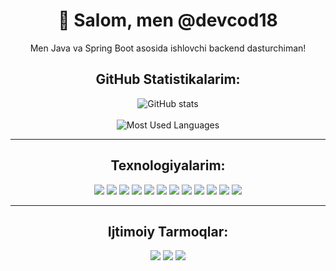 <div align="center">

# 👋 Salom, men @devcod18
Men Java va Spring Boot asosida ishlovchi backend dasturchiman!
##

## GitHub Statistikalarim:
<div align="center"> 
  <img src="https://github-readme-stats.vercel.app/api?username=devcod18&show_icons=true&theme=radical" alt="GitHub stats" /> 
  <div align="center">
    <br>
  <img src="https://github-readme-stats.vercel.app/api/top-langs/?username=devcod18&layout=compact&theme=radical" alt="Most Used Languages" />
  </div>
</div>

---

## Texnologiyalarim:
<div align="center">
  <img src="https://img.shields.io/badge/-Java-007396?style=flat&logo=java"/>
  <img src="https://img.shields.io/badge/-Spring%20Boot-6DB33F?style=flat&logo=springboot"/>
  <img src="https://img.shields.io/badge/-PostgreSQL-336791?style=flat&logo=postgresql"/>
  <img src="https://img.shields.io/badge/-Hibernate-59666C?style=flat&logo=hibernate"/>
  <img src="https://img.shields.io/badge/-Docker-2496ED?style=flat&logo=docker"/>
  <img src="https://img.shields.io/badge/-Redis-DC382D?style=flat&logo=redis"/>
  <img src="https://img.shields.io/badge/-Git-F05032?style=flat&logo=git"/>
  <img src="https://img.shields.io/badge/-Rest%20API-25D366?style=flat&logo=restapi"/>
  <img src="https://img.shields.io/badge/-Maven-C71A36?style=flat&logo=maven"/>
  <img src="https://img.shields.io/badge/-HTML5-E34F26?style=flat&logo=html5"/>
  <img src="https://img.shields.io/badge/-Spring%20Data%20JPA-6DB33F?style=flat&logo=springboot"/>
  <img src="https://img.shields.io/badge/-Spring%20Security-6DB33F?style=flat&logo=springboot"/>
</div>

---

## Ijtimoiy Tarmoqlar:
<div align="center">
  <a href="https://www.instagram.com/dev.crw"><img src="https://img.shields.io/badge/Instagram-%23E4405F?style=flat&logo=instagram&logoColor=white"/></a>
  <a href="https://www.linkedin.com/in/devcod18"><img src="https://img.shields.io/badge/LinkedIn-%230A66C2?style=flat&logo=linkedin&logoColor=white"/></a>
  <a href="https://twitter.com/dev.crw"><img src="https://img.shields.io/badge/Twitter-%231DA1F2?style=flat&logo=twitter&logoColor=white"/></a>
</div>

</div>
